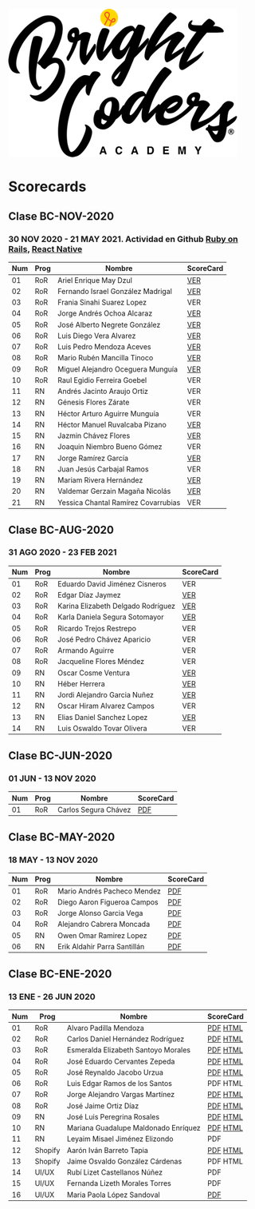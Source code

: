 ![Brightcoders logo](img/logo-bc.png)
# Scorecards

## Clase BC-NOV-2020
### 30 NOV 2020 - 21 MAY 2021. Actividad en Github [Ruby on Rails](https://github.com/bright-coders/commons/blob/master/topics/github-activity/BCNOV20ROR.md), [React Native](https://github.com/bright-coders/commons/blob/master/topics/github-activity/BCNOV20RN.md)

| Num | Prog | Nombre | ScoreCard |
| --- | --- | --- | --- |
| 01  | RoR | Ariel Enrique May Dzul | [VER](https://bc-nov-20-proyectos.github.io/resume-ArielMD/) |
| 02  | RoR | Fernando Israel González Madrigal | [VER](https://bc-nov-20-proyectos.github.io/resume-n0b0dy-su/) |
| 03  | RoR | Frania Sinahi Suarez Lopez | VER |
| 04  | RoR | Jorge Andrés Ochoa Alcaraz | [VER](https://bc-nov-20-proyectos.github.io/resume-OchoaHub/) |
| 05  | RoR | José Alberto Negrete González | [VER](https://bc-nov-20-proyectos.github.io/resume-jnegrete15/) |
| 06  | RoR | Luis Diego Vera Alvarez | [VER](https://bc-nov-20-proyectos.github.io/resume-LDVera/) |
| 07  | RoR | Luis Pedro Mendoza Aceves | [VER](https://bc-nov-20-proyectos.github.io/resume-LPMendoza/) |
| 08  | RoR | Mario Rubén Mancilla Tinoco | [VER](https://bc-nov-20-proyectos.github.io/resume-mariormt17/) |
| 09  | RoR | Miguel Alejandro Oceguera Munguía | [VER](https://bc-nov-20-proyectos.github.io/resume-MiguelOcegueraM/) |
| 10  | RoR | Raul Egidio Ferreira Goebel | VER |
| 11  | RN | Andrés Jacinto Araujo Ortiz | VER |
| 12  | RN | Génesis Flores Zárate | VER |
| 13  | RN | Héctor Arturo Aguirre Munguía | VER |
| 14  | RN | Héctor Manuel Ruvalcaba Pizano | [VER](https://bc-nov-20-proyectos.github.io/resume-HRuvalcabaP/) |
| 15  | RN | Jazmin Chávez Flores | [VER](https://bc-nov-20-proyectos.github.io/resume-GracielaJazmin/) |
| 16  | RN | Joaquin Niembro Bueno Gómez | VER |
| 17  | RN | Jorge Ramírez García | [VER](https://bc-nov-20-proyectos.github.io/resume-JorgeGarciaRa/) |
| 18  | RN | Juan Jesús Carbajal Ramos | VER |
| 19  | RN | Mariam Rivera Hernández | [VER](https://bc-nov-20-proyectos.github.io/resume-mariam-rivera/) |
| 20  | RN | Valdemar Gerzain Magaña Nicolás | [VER](https://bc-nov-20-proyectos.github.io/resume-vmagana3/) |
| 21  | RN | Yessica Chantal Ramírez Covarrubias | VER |

## Clase BC-AUG-2020
### 31 AGO 2020 - 23 FEB 2021

| Num | Prog | Nombre | ScoreCard |
| --- | --- | --- | --- |
| 01  | RoR | Eduardo David Jiménez Cisneros| VER |
| 02  | RoR | Edgar Díaz Jaymez | [VER](class/bc-aug-20/edgar-dIaz.pdf) |
| 03  | RoR | Karina Elizabeth Delgado Rodríguez| [VER](class/bc-aug-20/karina-delgado.pdf) |
| 04  | RoR | Karla Daniela Segura Sotomayor | [VER](class/bc-aug-20/karla-segura.pdf) |
| 05  | RoR | Ricardo Trejos Restrepo | VER |
| 06  | RoR | José Pedro Chávez Aparicio | VER |
| 07  | RoR | Armando Aguirre | VER |
| 08  | RoR | Jacqueline Flores Méndez | VER |
| 09  | RN  | Oscar Cosme Ventura | [VER](class/bc-aug-20/oscar-cosme.pdf) |
| 10  | RN  | Héber Herrera | [VER](class/bc-aug-20/heber-herrera.pdf) |
| 11  | RN  | Jordi Alejandro Garcia Nuñez | [VER](class/bc-aug-20/jordi-garcia.pdf) |
| 12  | RN  | Oscar Hiram Alvarez Campos| VER |
| 13  | RN  | Elias Daniel Sanchez Lopez | [VER](class/bc-aug-20/eliaz-sanchez.pdf) |
| 14  | RN  | Luis Oswaldo Tovar Olivera | VER |

## Clase BC-JUN-2020
### 01 JUN - 13 NOV 2020

| Num | Prog | Nombre | ScoreCard |
| --- | --- | --- | --- |
| 01  | RoR | Carlos Segura Chávez | [PDF](class/bc-jun-20/carlos-segura.pdf) |

## Clase BC-MAY-2020
### 18 MAY - 13 NOV 2020

| Num | Prog | Nombre | ScoreCard |
| --- | --- | --- | --- |
| 01  | RoR | Mario Andrés Pacheco Mendez | [PDF](class/bc-may-20/mario-pacheco.pdf)|
| 02  | RoR | Diego Aaron Figueroa Campos | [PDF](class/bc-may-20/diego-figueroa.pdf) |
| 03  | RoR | Jorge Alonso Garcia Vega | [PDF](class/bc-may-20/jorge-garcia.pdf) |
| 04  | RoR | Alejandro Cabrera Moncada | [PDF](class/bc-may-20/alejandro-cabrera.pdf)  |
| 05  | RN | Owen Omar Ramirez Lopez | [PDF](class/bc-may-20/owen-ramirez.pdf) |
| 06  | RN | Erik Aldahir Parra Santillán | [PDF](class/bc-may-20/erik-parra.pdf) |

## Clase BC-ENE-2020
### 13 ENE - 26 JUN 2020

| Num | Prog    | Nombre                               | ScoreCard                                                                                                                                                                                                          |
| --- | ------- | ------------------------------------ | ------------------------------------------------------------------------------------------------------------------------------------------------------------------------------------------------------------------ |
| 01  | RoR     | Alvaro Padilla Mendoza               | [PDF](class/bc-ene-20/alvaro-padilla/alvaro-padilla.pdf) [HTML](https://htmlpreview.github.io/?https://github.com/bright-coders/resume/blob/master/class/bc-ene-20/alvaro-padilla/alvaro-padilla.html)             |
| 02  | RoR     | Carlos Daniel Hernández Rodríguez    | [PDF](class/bc-ene-20/carlos-daniel/carlos-daniel.pdf) [HTML](https://htmlpreview.github.io/?https://github.com/bright-coders/resume/blob/master/class/bc-ene-20/carlos-daniel/carlos-daniel.html)                 |
| 03  | RoR     | Esmeralda Elizabeth Santoyo Morales  | [PDF](class/bc-ene-20/esmeralda-santoyo/esme-santoyo.pdf) [HTML](https://htmlpreview.github.io/?https://github.com/bright-coders/resume/blob/master/class/bc-ene-20/esmeralda-santoyo/esmeralda-santoyo.html)           |
| 04  | RoR     | José Eduardo Cervantes Zepeda        | [PDF](class/bc-ene-20/eduardo-cervantes/eduardo-cervantes.pdf) [HTML](https://htmlpreview.github.io/?https://github.com/bright-coders/resume/blob/master/class/bc-ene-20/eduardo-cervantes/eduardo-cervantes.html) |
| 05  | RoR     | José Reynaldo Jacobo Urzua           | [PDF](class/bc-ene-20/reynaldo-jacobo/reynaldo-jacobo.pdf) [HTML](https://htmlpreview.github.io/?https://github.com/bright-coders/resume/blob/master/class/bc-ene-20/reynaldo-jacobo/reynaldo-jacobo.html)                                                                                            |
| 06  | RoR     | Luis Edgar Ramos de los Santos       | PDF HTML                                                                                                                                                                                                           |
| 07  | RoR     | Jorge Alejandro Vargas Martínez      | [PDF](class/bc-ene-20/jorge-vargas/jorge-vargas.pdf) [HTML](https://htmlpreview.github.io/?https://github.com/bright-coders/resume/blob/master/class/bc-ene-20/jorge-vargas/jorge-vargas.html)                     |
| 08  | RoR     | José Jaime Ortiz Díaz                | [PDF](class/bc-ene-20/jaime-ortiz/jaime-ortiz.pdf) [HTML](https://htmlpreview.github.io/?https://github.com/bright-coders/resume/blob/master/class/bc-ene-20/jaime-ortiz/jaime-ortiz.html)                         |
| 09  | RN      | José Luis Peregrina Rosales          | [PDF](class/bc-ene-20/jose-peregrina/jose-peregrina.pdf) [HTML](https://htmlpreview.github.io/?https://github.com/bright-coders/resume/blob/master/class/bc-ene-20/jose-peregrina/jose-peregrina.html)             |
| 10  | RN      | Mariana Guadalupe Maldonado Enríquez | [PDF](class/bc-ene-20/mariana-maldonado/mariana-maldonado.pdf) [HTML](https://htmlpreview.github.io/?https://github.com/bright-coders/resume/blob/master/class/bc-ene-20/mariana-maldonado/mariana-maldonado.html) |
| 11  | RN      | Leyaim Misael Jiménez Elizondo       | PDF                                                                                                                                                                                                                |
| 12  | Shopify | Aarón Iván Barreto Tapia             | [PDF](class/bc-ene-20/aaron-barreto/aaron-barreto.pdf) [HTML](https://htmlpreview.github.io/?https://github.com/bright-coders/resume/blob/master/class/bc-ene-20/aaron-barreto/aaron-barreto.html)                 |
| 13  | Shopify | Jaime Osvaldo González Cárdenas      | PDF HTML                                                                                                                                                                                                           |
| 14  | UI/UX   | Rubí Lizet Castellanos Núñez         | PDF                                                                                                                                                                                                                |
| 15  | UI/UX   | Fernanda Lizeth Morales Torres       | PDF                                                                                                         
| 16  | UI/UX   | Maria Paola López Sandoval           | [PDF](class/bc-ene-20/paola-lopez/paola-lopez.pdf)                                                                                                                                                                 |

